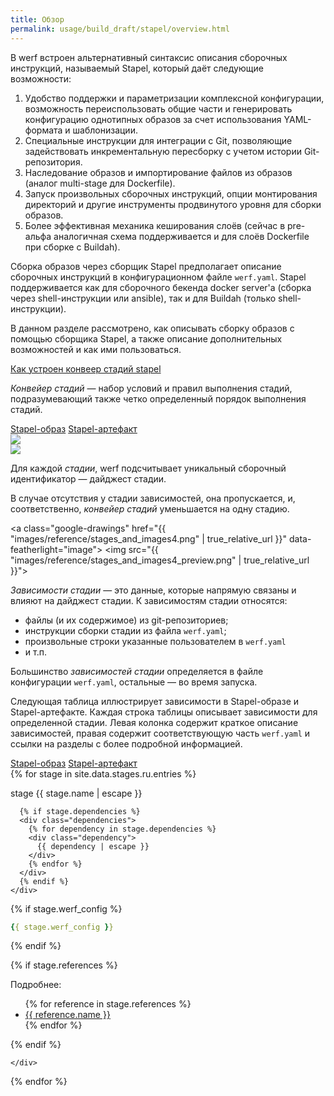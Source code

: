 ```yaml
---
title: Обзор
permalink: usage/build_draft/stapel/overview.html
---
```


В werf встроен альтернативный синтаксис описания сборочных инструкций, называемый Stapel, который даёт следующие возможности:

1. Удобство поддержки и параметризации комплексной конфигурации, возможность переиспользовать общие части и генерировать конфигурацию однотипных образов за счет использования YAML-формата и шаблонизации.
2. Специальные инструкции для интеграции с Git, позволяющие задействовать инкрементальную пересборку с учетом истории Git-репозитория.
3. Наследование образов и импортирование файлов из образов (аналог multi-stage для Dockerfile).
4. Запуск произвольных сборочных инструкций, опции монтирования директорий и другие инструменты продвинутого уровня для сборки образов.
5. Более эффективная механика кеширования слоёв (сейчас в pre-альфа аналогичная схема поддерживается и для слоёв Dockerfile при сборке с Buildah).

<!-- TODO(staged-dockerfile): удалить 5 пункт как неактуальный -->

Сборка образов через сборщик Stapel предполагает описание сборочных инструкций в конфигурационном файле `werf.yaml`. Stapel поддерживается как для сборочного бекенда docker server'а (сборка через shell-инструкции или ansible), так и для Buildah (только shell-инструкции).

В данном разделе рассмотрено, как описывать сборку образов с помощью сборщика Stapel, а также описание дополнительных возможностей и как ими пользоваться.

<div class="details">
<a href="javascript:void(0)" class="details__summary">Как устроен конвеер стадий stapel</a>
<div class="details__content" markdown="1">

<!-- прим. для перевода: на основе https://ru.werf.io/documentation/v1.2/internals/stages_and_storage.html#%D0%BA%D0%BE%D0%BD%D0%B2%D0%B5%D0%B5%D1%80-%D1%81%D1%82%D0%B0%D0%B4%D0%B8%D0%B9 -->

_Конвейер стадий_ — набор условий и правил выполнения стадий, подразумевающий также четко определенный порядок выполнения стадий.

<div class="tabs">
  <a href="javascript:void(0)" class="tabs__btn active" onclick="openTab(event, 'tabs__btn', 'tabs__content', 'stapel-image-tab')">Stapel-образ</a>
  <a href="javascript:void(0)" class="tabs__btn" onclick="openTab(event, 'tabs__btn', 'tabs__content', 'stapel-artifact-tab')">Stapel-артефакт</a>
</div>

<div id="stapel-image-tab" class="tabs__content">
<a class="google-drawings" href="{{ "images/reference/stages_and_images2.png" | true_relative_url }}" data-featherlight="image">
<img src="{{ "images/reference/stages_and_images2_preview.png" | true_relative_url }}" >
</a>
</div>

<div id="stapel-artifact-tab" class="tabs__content">
<a class="google-drawings" href="{{ "images/reference/stages_and_images3.png" | true_relative_url }}" data-featherlight="image">
<img src="{{ "images/reference/stages_and_images3_preview.png" | true_relative_url }}">
</a>
</div>

Для каждой _стадии_, werf подсчитывает уникальный сборочный идентификатор — дайджест стадии.
 
В случае отсутствия у стадии зависимостей, она пропускается, и, соответственно, _конвейер стадий_ уменьшается на одну стадию.

<a class="google-drawings" href="{{ "images/reference/stages_and_images4.png" | true_relative_url }}" data-featherlight="image">
<img src="{{ "images/reference/stages_and_images4_preview.png" | true_relative_url }}">
</a>

_Зависимости стадии_ — это данные, которые напрямую связаны и влияют на дайджест стадии. К зависимостям стадии относятся:
 - файлы (и их содержимое) из git-репозиториев;
 - инструкции сборки стадии из файла `werf.yaml`;
 - произвольные строки указанные пользователем в `werf.yaml`
 - и т.п.

Большинство _зависимостей стадии_ определяется в файле конфигурации `werf.yaml`, остальные — во время запуска.

Следующая таблица иллюстрирует зависимости в Stapel-образе и Stapel-артефакте. Каждая строка таблицы описывает зависимости для определенной стадии. Левая колонка содержит краткое описание зависимостей, правая содержит соответствующую часть `werf.yaml` и ссылки на разделы с более подробной информацией.

<div class="tabs">
  <a href="javascript:void(0)" id="image-dependencies" class="tabs__btn dependencies-btn active">Stapel-образ</a>
  <a href="javascript:void(0)" id="artifact-dependencies" class="tabs__btn dependencies-btn">Stapel-артефакт</a>
</div>

<div id="dependencies">
{% for stage in site.data.stages.ru.entries %}
<div class="stage {{stage.type}}">
  <div class="stage-body">
    <div class="stage-base">
      <p>stage {{ stage.name | escape }}</p>

      {% if stage.dependencies %}
      <div class="dependencies">
        {% for dependency in stage.dependencies %}
        <div class="dependency">
          {{ dependency | escape }}
        </div>
        {% endfor %}
      </div>
      {% endif %}
    </div>

<div class="werf-config" markdown="1">

{% if stage.werf_config %}
```yaml
{{ stage.werf_config }}
```
{% endif %}

{% if stage.references %}
<div class="references">
    Подробнее:
    <ul>
    {% for reference in stage.references %}
        <li><a href="{{ reference.link | true_relative_url }}">{{ reference.name }}</a></li>
    {% endfor %}
    </ul>
</div>
{% endif %}

</div>

    </div>
</div>
{% endfor %}
</div>

<link rel="stylesheet" type="text/css" href="{{ assets["stages.css"].digest_path | true_relative_url }}" />

<script src="https://cdnjs.cloudflare.com/ajax/libs/jquery/3.4.1/jquery.min.js"></script>
<script>
function application() {
  if ($("a[id=image-dependencies]").hasClass('active')) {
    $(".image-from-dockerfile").addClass('hidden');
    $(".artifact").addClass('hidden');
    $(".image").removeClass('hidden')
  }
  else if ($("a[id=artifact-dependencies]").hasClass('active')) {
    $(".image-from-dockerfile").addClass('hidden');
    $(".image").addClass('hidden');
    $(".artifact").removeClass('hidden')
  }
  else {
    $(".image-from-dockerfile").addClass('hidden');
    $(".image").addClass('hidden');
    $(".artifact").addClass('hidden')
  }
}

$('.tabs').on('click', '.dependencies-btn', function() {
  $(this).toggleClass('active').siblings().removeClass('active');
  application()
});

application();
$.noConflict();
</script>

</div>
</div>
